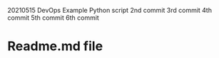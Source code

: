 20210515 
DevOps Example
Python script
2nd commit
3rd commit
4th commit
5th commit
6th commit
# Readme.md file
